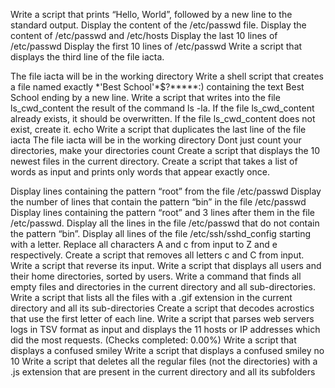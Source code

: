 Write a script that prints “Hello, World”, followed by a new line to the standard output.
Display the content of the /etc/passwd file.
Display the content of /etc/passwd and /etc/hosts
Display the last 10 lines of /etc/passwd
Display the first 10 lines of /etc/passwd
Write a script that displays the third line of the file iacta.



The file iacta will be in the working directory
 Write a shell script that creates a file named exactly \*\'Best School\'\*$\?\*\*\*\*\*:) containing the text Best School ending by a new line. 
Write a script that writes into the file ls_cwd_content the result of the command ls -la. If the file ls_cwd_content already exists, it should be overwritten. If the file ls_cwd_content does not exist, create it.
echo Write a script that duplicates the last line of the file iacta The file iacta will be in the working directory
Dont just count your directories, make your directories count 
Create a script that displays the 10 newest files in the current directory.
Create a script that takes a list of words as input and prints only words that appear exactly once.




Display lines containing the pattern “root” from the file /etc/passwd
Display the number of lines that contain the pattern “bin” in the file /etc/passwd
Display lines containing the pattern “root” and 3 lines after them in the file /etc/passwd.
Display all the lines in the file /etc/passwd that do not contain the pattern “bin”.
Display all lines of the file /etc/ssh/sshd_config starting with a letter.
Replace all characters A and c from input to Z and e respectively.
Create a script that removes all letters c and C from input.
Write a script that reverse its input.
Write a script that displays all users and their home directories, sorted by users.
Write a command that finds all empty files and directories in the current directory and all sub-directories.
Write a script that lists all the files with a .gif extension in the current directory and all its sub-directories
Create a script that decodes acrostics that use the first letter of each line.
Write a script that parses web servers logs in TSV format as input and displays the 11 hosts or IP addresses which did the most requests.
(Checks completed: 0.00%)
Write a script that displays a confused smiley
Write a script that displays a confused smiley
no 10 Write a script that deletes all the regular files (not the directories) with a .js extension that are present in the current directory and all its subfolders
